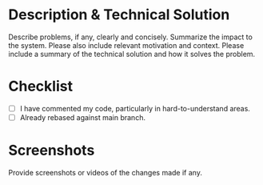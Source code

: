 # Description & Technical Solution

Describe problems, if any, clearly and concisely.
Summarize the impact to the system.
Please also include relevant motivation and context.
Please include a summary of the technical solution and how it solves the problem.

# Checklist

-   [ ] I have commented my code, particularly in hard-to-understand areas.
-   [ ] Already rebased against main branch.

# Screenshots

Provide screenshots or videos of the changes made if any.
